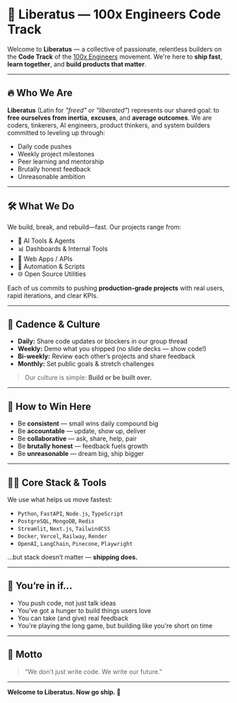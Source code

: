 # 🚀 Liberatus — 100x Engineers Code Track

Welcome to **Liberatus** — a collective of passionate, relentless builders on the **Code Track** of the [100x Engineers](https://100x.engineer) movement. We're here to **ship fast**, **learn together**, and **build products that matter**.

---

## 🔥 Who We Are

**Liberatus** (Latin for *"freed" or "liberated"*) represents our shared goal: to **free ourselves from inertia**, **excuses**, and **average outcomes**. We are coders, tinkerers, AI engineers, product thinkers, and system builders committed to leveling up through:

- Daily code pushes  
- Weekly project milestones  
- Peer learning and mentorship  
- Brutally honest feedback  
- Unreasonable ambition

---

## 🛠️ What We Do

We build, break, and rebuild—fast. Our projects range from:

- 🧠 AI Tools & Agents  
- 📊 Dashboards & Internal Tools  
- 📱 Web Apps / APIs  
- 🤖 Automation & Scripts  
- 🌐 Open Source Utilities  

Each of us commits to pushing **production-grade projects** with real users, rapid iterations, and clear KPIs.

---

## 📆 Cadence & Culture

- **Daily:** Share code updates or blockers in our group thread  
- **Weekly:** Demo what you shipped (no slide decks — show code!)  
- **Bi-weekly:** Review each other’s projects and share feedback  
- **Monthly:** Set public goals & stretch challenges  

> Our culture is simple: **Build or be built over.**

---

## 👊 How to Win Here

- Be **consistent** — small wins daily compound big  
- Be **accountable** — update, show up, deliver  
- Be **collaborative** — ask, share, help, pair  
- Be **brutally honest** — feedback fuels growth  
- Be **unreasonable** — dream big, ship bigger  

---

## 🧑‍💻 Core Stack & Tools

We use what helps us move fastest:

- `Python`, `FastAPI`, `Node.js`, `TypeScript`  
- `PostgreSQL`, `MongoDB`, `Redis`  
- `Streamlit`, `Next.js`, `TailwindCSS`  
- `Docker`, `Vercel`, `Railway`, `Render`  
- `OpenAI`, `LangChain`, `Pinecone`, `Playwright`

…but stack doesn’t matter — **shipping does.**

---

## 🚨 You’re in if...

- You push code, not just talk ideas  
- You’ve got a hunger to build things users love  
- You can take (and give) real feedback  
- You're playing the long game, but building like you're short on time  

---

## 💬 Motto

> “We don’t just write code. We write our future.”

---

**Welcome to Liberatus. Now go ship. 🚢**

